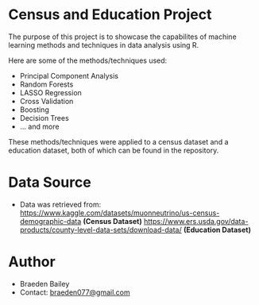# Census and Education Project
The purpose of this project is to showcase the capabilites of machine learning methods and techniques in data analysis using R. 

Here are some of the methods/techniques used:
+ Principal Component Analysis
+ Random Forests
+ LASSO Regression
+ Cross Validation
+ Boosting
+ Decision Trees 
+ ... and more

These methods/techniques were applied to a census dataset and a education dataset, both of which can be found in the repository.

# Data Source
+ Data was retrieved from: 
https://www.kaggle.com/datasets/muonneutrino/us-census-demographic-data **(Census Dataset)**
https://www.ers.usda.gov/data-products/county-level-data-sets/download-data/ **(Education Dataset)**

# Author
+ Braeden Bailey
+ Contact: braeden077@gmail.com
